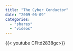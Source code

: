 ```yaml
---
title: "The Cyber Conductor"
date: "2009-06-09"
categories:
  - "shares"
  - "videos"
---
```


<div style="width: 70vw;">{{< youtube CFltd2838gc>}}</div>
